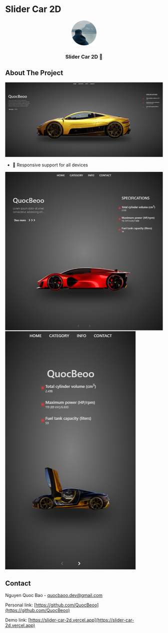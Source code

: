 # Slider Car 2D

<!-- PROJECT LOGO -->
<div align="center">
  <a href="https://slider-car-2d.vercel.app">
    <img src="public/app_logo.svg" alt="Logo" width="80" height="80">
  </a>

  <h3 align="center">Slider Car 2D 🚗</h3>
</div>

<!-- ABOUT THE PROJECT -->
## About The Project

[![Product Name Screen Shot][my-page-screenshot]](https://slider-car-2d.vercel.app)

* 📱 Responsive support for all devices
  
[![Page Record Screen Shot][resp-tablet-screenshot]](https://slider-car-2d.vercel.app)
[![Page Home Screen Shot][resp-ip-screenshot]](https://slider-car-2d.vercel.app)


<!-- CONTACT -->
## Contact

Nguyen Quoc Bao - quocbaoo.dev@gmail.com

Personal link: [https://github.com/QuocBeoo](https://github.com/QuocBeoo)

Demo link: [https://slider-car-2d.vercel.app](https://slider-car-2d.vercel.app)


<!-- MARKDOWN LINKS & IMAGES -->
[my-page-screenshot]: public/screenshot/my_page.png
[resp-tablet-screenshot]: public/screenshot/resp_tablet.png
[resp-ip-screenshot]: public/screenshot/resp_ip.png
